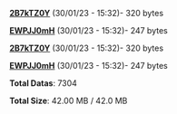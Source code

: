 [**2B7kTZ0Y**](/data/2B7kTZ0Y.txt) (30/01/23 - 15:32)- 320 bytes

[**EWPJJ0mH**](/data/EWPJJ0mH.txt) (30/01/23 - 15:32)- 247 bytes

[**2B7kTZ0Y**](/data/2B7kTZ0Y.txt) (30/01/23 - 15:32)- 320 bytes

[**EWPJJ0mH**](/data/EWPJJ0mH.txt) (30/01/23 - 15:32)- 247 bytes

**Total Datas**: 7304

**Total Size**: 42.00 MB / 42.0 MB